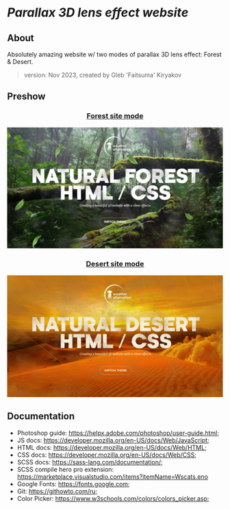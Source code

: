 # **_Parallax 3D lens effect website_**

## About

Absolutely amazing website w/ two modes of parallax 3D lens effect: Forest & Desert.
​
> version: Nov 2023, created by Gleb 'Faitsuma' Kiryakov


## Preshow

<div align="center">
  <h3 align="center"><u>Forest site mode</u></h3>
  <a href="https://faitsumaru.github.io/parallax-3d-site/">
    <img src="img/preshow/forest.jpg" alt="forest">
  </a>

  <br>

  <h3 align="center"><u>Desert site mode</u></h3>
  <a href="https://faitsumaru.github.io/parallax-3d-site/">
    <img src="img/preshow/desert.jpg" alt="desert">
  </a>
</div>

## Documentation
* Photoshop guide: https://helpx.adobe.com/photoshop/user-guide.html;
* JS docs: https://developer.mozilla.org/en-US/docs/Web/JavaScript;
* HTML docs: https://developer.mozilla.org/en-US/docs/Web/HTML;
* CSS docs: https://developer.mozilla.org/en-US/docs/Web/CSS;
* SCSS docs: https://sass-lang.com/documentation/;
* SCSS compile hero pro extension: https://marketplace.visualstudio.com/items?itemName=Wscats.eno
* Google Fonts: https://fonts.google.com;
* Git: https://githowto.com/ru;
* Color Picker: https://www.w3schools.com/colors/colors_picker.asp;